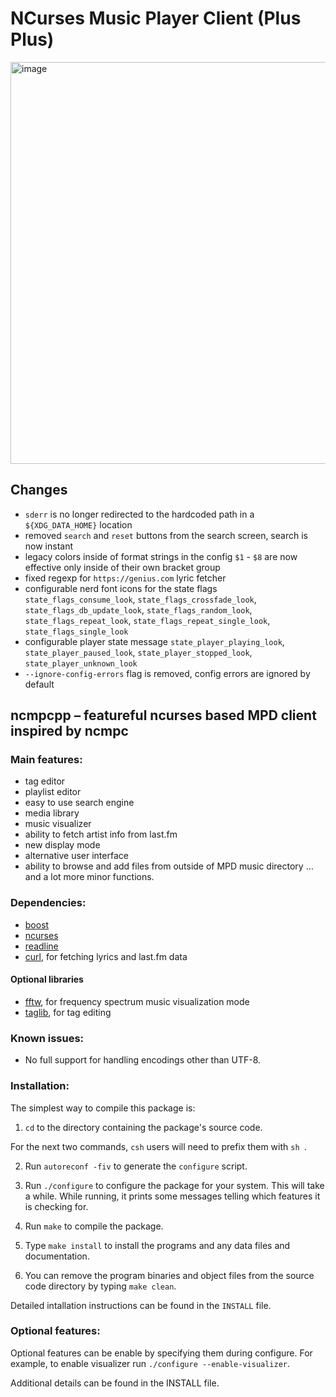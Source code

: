 # NCurses Music Player Client (Plus Plus)

<img width="1086" height="643" alt="image" src="https://github.com/user-attachments/assets/e48322b8-e2b1-444a-8699-f493ff2eab8c" />


## Changes 

* `sderr` is no longer redirected to the hardcoded path in a `${XDG_DATA_HOME}` location
* removed `search` and `reset` buttons from the search screen, search is now instant
* legacy colors inside of format strings in the config `$1` - `$8` are now effective only inside of their own bracket group
* fixed regexp for `https://genius.com` lyric fetcher
* configurable nerd font icons for the state flags `state_flags_consume_look`, `state_flags_crossfade_look`, `state_flags_db_update_look`, `state_flags_random_look`, `state_flags_repeat_look`, `state_flags_repeat_single_look`, `state_flags_single_look`
* configurable player state message `state_player_playing_look`, `state_player_paused_look`, `state_player_stopped_look`, `state_player_unknown_look`
* `--ignore-config-errors` flag is removed, config errors are ignored by default

## ncmpcpp – featureful ncurses based MPD client inspired by ncmpc

### Main features:
* tag editor
* playlist editor
* easy to use search engine
* media library
* music visualizer
* ability to fetch artist info from last.fm
* new display mode
* alternative user interface
* ability to browse and add files from outside of MPD music directory
…and a lot more minor functions.

### Dependencies:
* [boost](https://www.boost.org/)
* [ncurses](https://invisible-island.net/ncurses/announce.html)
* [readline](https://tiswww.case.edu/php/chet/readline/rltop.html)
* [curl](https://curl.se), for fetching lyrics and last.fm data
#### Optional libraries
* [fftw](http://www.fftw.org), for frequency spectrum music visualization mode
* [taglib](https://taglib.org/), for tag editing

### Known issues:
* No full support for handling encodings other than UTF-8.

### Installation:
The simplest way to compile this package is:

  1. `cd` to the directory containing the package's source code.

  For the next two commands, `csh` users will need to prefix them with
  `sh `.

  2. Run `autoreconf -fiv` to generate the `configure` script.

  3. Run `./configure` to configure the package for your system.  This
     will take a while.  While running, it prints some messages
     telling which features it is checking for.

  4. Run `make` to compile the package.

  5. Type `make install` to install the programs and any data files
     and documentation.

  6. You can remove the program binaries and object files from the
     source code directory by typing `make clean`.

Detailed intallation instructions can be found in the `INSTALL` file. 

### Optional features:
Optional features can be enable by specifying them during configure. For
example, to enable visualizer run `./configure --enable-visualizer`. 

Additional details can be found in the INSTALL file. 
